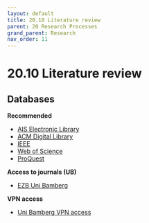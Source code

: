 ```yaml
---
layout: default
title: 20.10 Literature review
parent: 20 Research Processes
grand_parent: Research
nav_order: 11
---
```


# 20.10 Literature review

## Databases

**Recommended**

- [AIS Electronic Library](http://aisel.aisnet.org/)
- [ACM Digital Library](http://dl.acm.org/)
- [IEEE](https://www.computer.org/csdl/home)
- [Web of Science](https://www.webofscience.com/wos)
- [ProQuest](https://www.proquest.com/)

**Access to journals (UB)**

- [EZB Uni Bamberg](https://ezb.uni-regensburg.de/ezeit/fl.phtml?bibid=UBB&colors=7)

**VPN access**

- [Uni Bamberg VPN access](https://www.uni-bamberg.de/its/dienstleistungen/iam/weblogin/shibboleth/)

<!-- 
## Criteria

## Tools

## Literature
 -->
